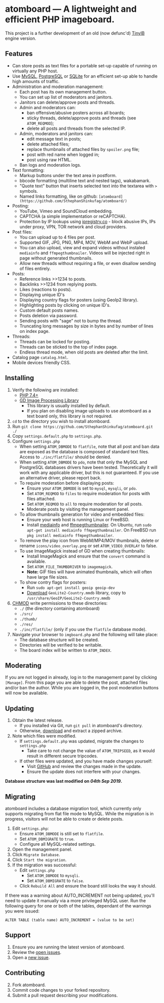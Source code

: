 # atomboard &mdash; A lightweight and efficient PHP imageboard.

This project is a further development of an old (now defunc'd) [TinyIB](https://github.com/tslocum/TinyIB) engine version.

Features
------------

 - Can store posts as text files for a portable set-up capable of running on virtually any PHP host.
 - Use [MySQL](https://mysql.com), [PostgreSQL](https://www.postgresql.org) or [SQLite](https://sqlite.org) for an efficient set-up able to handle high amounts of traffic.
 - Administration and moderation management:
   - Each post has its own management button.
   - You can set up list of moderators and janitors.
   - Janitors can delete/approve posts and threads.
   - Admin and moderators can:
     - ban offensive/abusive posters across all boards;
     - sticky threads, delete/approve posts and threads (see `ATOM_REQMOD`);
     - delete all posts and threads from the selected IP.
   - Admin, moderators and janitors can:
     - edit message text in posts;
     - delete attached files;
     - replace thumbnails of attached files by `spoiler.png` file;
     - post with red name when logged in;
     - post using raw HTML.
   - Ban logs and moderation logs.
 - Text formatting:
   - Markup buttons under the text area in postform.
   - bbcode formatting (multiline text and nested tags), wakabamark.
   - "Quote text" button that inserts selected text into the textarea with `>` symbols.
   - Named links formatting, like on github: `[atomboard](https://github.com/SthephanShinkufag/atomboard/)`
 - Posting:
   - YouTube, Vimeo and SoundCloud embedding.
   - CAPTCHA (a simple implementation or reCAPTCHA).
   - Protection by IP lookups using [ipregistry.co](https://ipregistry.co/) - block abusive IPs, IPs under proxy, VPN, TOR network and cloud providers.
 - Post files:
   - You can upload up to 4 files per post.
   - Supported GIF, JPG, PNG, MP4, MOV, WebM and WebP upload.
   - You can also upload, view and expand videos without instaled `mediainfo` and `ffmpegthumbnailer`. Videos will be injected right in page without generated thumbnails.
   - Allow new threads without requiring a file, or even disallow sending of files entirely.
 - Posts:
   - Reference links >>1234 to posts.
   - Backlinks >>1234 from replying posts.
   - Likes (reactions to posts).
   - Displaying unique ID's
   - Displaying country flags for posters (using GeoIp2 library).
   - Highlighting posts by clicking on unique ID's.
   - Custom default posts names.
   - Posts deletion via password.
   - Sending posts with "sage" not to bump the thread.
   - Truncating long messages by size in bytes and by number of lines on index page.
 - Threads:
   - Threads can be locked for posting.
   - Threads can be sticked to the top of index page.
   - Endless thread mode, when old posts are deleted after the limit.
 - Catalog page `catalog.html`.
 - Mobile devices friendly CSS.

Installing
------------

 1. Verify the following are installed:
    - [PHP 7.4+](https://php.net)
    - [GD Image Processing Library](https://php.net/gd)
      - This library is usually installed by default.
      - If you plan on disabling image uploads to use atomboard as a text board only, this library is not required.
 2. `cd` to the directory you wish to install atomboard.
 3. Run `git clone https://github.com/SthephanShinkufag/atomboard.git ./`
 4. Copy `settings.default.php` to `settings.php`.
 5. Configure `settings.php`
    - When setting `ATOM_DBMODE` to `flatfile`, note that all post and ban data are exposed as the database is composed of standard text files. Access to `./inc/flatfile/` should be denied.
    - When setting `ATOM_DBMODE` to `pdo`, note that only the MySQL and PostgreSQL databases drivers have been tested. Theoretically it will work with any applicable driver, but this is not guaranteed. If you use an alternative driver, please report back.
    - To require moderation before displaying posts:
      - Ensure your `ATOM_DBMODE` is set to `mysql`, `mysqli`, or `pdo`.
      - Set `ATOM_REQMOD` to `files` to require moderation for posts with files attached.
      - Set `ATOM_REQMOD` to `all` to require moderation for all posts.
      - Moderate posts by visiting the management panel.
    - To allow thumbnails generation for video and embedded files:
      - Ensure your web host is running Linux or FreeBSD.
      - Install [mediainfo](https://mediaarea.net/en/MediaInfo) and [ffmpegthumbnailer](https://code.google.com/p/ffmpegthumbnailer/). On Ubuntu, run `sudo apt-get install mediainfo ffmpegthumbnailer`. On FreeBSD run `pkg install mediainfo ffmpegthumbnailer`.
    - To remove the play icon from WebM/MP4/MOV thumbnails, delete or rename `icons/video_overlay.png` or set `ATOM_VIDEO_OVERLAY` to false.
    - To use ImageMagick instead of GD when creating thumbnails:
      - Install ImageMagick and ensure that the `convert` command is available.
      - Set `ATOM_FILE_THUMBDRIVER` to `imagemagick`.
      - **Note:** GIF files will have animated thumbnails, which will often have large file sizes.
    - To show contry flags for posters:
      - Run `sudo apt-get install geoip geoip-dev`
      - [Download](https://dev.maxmind.com/geoip/geolite2-free-geolocation-data) `GeoLite2-Country.mmdb` library, copy to `/usr/share/GeoIP/GeoLite2-Country.mmdb`
 6. [CHMOD](https://en.wikipedia.org/wiki/Chmod) write permissions to these directories:
    - `./` (the directory containing atomboard)
    - `./src/`
    - `./thumb/`
    - `./res/`
    - `./inc/flatfile/` (only if you use the `flatfile` database mode).
 7. Navigate your browser to `imgboard.php` and the following will take place:
    - The database structure will be created.
    - Directories will be verified to be writable.
    - The board index will be written to `ATOM_INDEX`.

Moderating
------------

If you are not logged in already, log in to the management panel by clicking `[Manage]`.
From this page you are able to delete the post, attached files and/or ban the author.
While you are logged in, the post moderation buttons will now be available.

Updating
------------

 1. Obtain the latest release.
    - If you installed via Git, run `git pull` in atomboard's directory.
    - Otherwise, [download](https://github.com/SthephanShinkufag/atomboard/archive/master.zip) and extract a zipped archive.
 2. Note which files were modified.
    - If `settings.default.php` was updated, migrate the changes to `settings.php`
      - Take care to not change the value of `ATOM_TRIPSEED`, as it would result in different secure tripcodes.
    - If other files were updated, and you have made changes yourself:
      - Visit [GitHub](https://github.com/SthephanShinkufag/atomboard) and review the changes made in the update.
      - Ensure the update does not interfere with your changes.

**Database structure was last modified on *04th Sep 2019*.**

Migrating
------------

atomboard includes a database migration tool, which currently only supports migrating from flat file mode to MySQL.
While the migration is in progress, visitors will not be able to create or delete posts.

 1. Edit `settings.php`:
    - Ensure `ATOM_DBMODE` is still set to `flatfile`.
    - Set `ATOM_DBMIGRATE` to `true`.
    - Configure all MySQL-related settings.
 2. Open the management panel.
 3. Click `Migrate Database`.
 4. Click `Start the migration`.
 5. If the migration was successful:
    - Edit `settings.php`
      - Set `ATOM_DBMODE` to `mysqli`.
      - Set `ATOM_DBMIGRATE` to `false`.
    - Click `Rebuild All` and ensure the board still looks the way it should.

If there was a warning about AUTO_INCREMENT not being updated, you'll need to update it manually via a more privileged MySQL user.
Run the following query for one or both of the tables, dependant of the warnings you were issued:

`ALTER TABLE (table name) AUTO_INCREMENT = (value to be set)`

Support
------------

 1. Ensure you are running the latest version of atomboard.
 2. Review the [open issues](https://github.com/SthephanShinkufag/atomboard/issues).
 3. Open a [new issue](https://github.com/SthephanShinkufag/atomboard/issues/new).

Contributing
------------

 2. Fork atomboard.
 3. Commit code changes to your forked repository.
 4. Submit a pull request describing your modifications.
